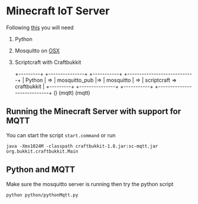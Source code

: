 # Minecraft IoT Server

Following [this](https://github.com/walterhiggins/scriptcraft-extras-mqtt/blob/master/sketches/example-1/readme.md) you will need 

1. Python
2. Mosquitto on [OSX](https://simplifiedthinking.co.uk/2015/10/03/install-mqtt-server/)
3. Scriptcraft with Craftbukkit

    +---------+    +---------------+   +-----------+    +----------------------------+
    | Python | => | mosquitto_pub |=> | mosquitto | => | scriptcraft => craftbukkit |
    +---------+    +---------------+   +-----------+    +----------------------------+
               ()                   (mqtt)          (mqtt)

## Running the Minecraft Server with support for MQTT

You can start the script `start.command` or run
```
java -Xmx1024M -classpath craftbukkit-1.8.jar:sc-mqtt.jar org.bukkit.craftbukkit.Main
```

## Python and MQTT

Make sure the mosquitto server is running then try the python script
```
python python/pythonMqtt.py
```
